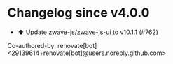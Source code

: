 # Changelog since v4.0.0
- ⬆️ Update zwave-js/zwave-js-ui to v10.1.1 (#762)

Co-authored-by: renovate[bot] <29139614+renovate[bot]@users.noreply.github.com> 
